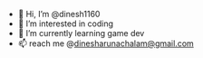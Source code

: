 - 👋 Hi, I’m @dinesh1160
- 👀 I’m interested in coding 
- 🌱 I’m currently learning game dev
- 📫 reach me @dinesharunachalam@gmail.com

<!---
dinesh1160/dinesh1160 is a ✨ special ✨ repository because its `README.md` (this file) appears on your GitHub profile.
You can click the Preview link to take a look at your changes.
--->

